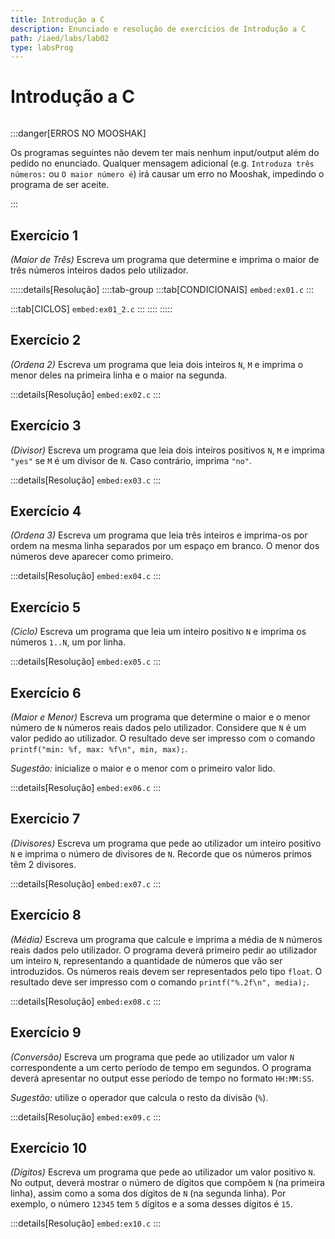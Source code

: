 ```yaml
---
title: Introdução a C
description: Enunciado e resolução de exercícios de Introdução a C
path: /iaed/labs/lab02
type: labsProg
---
```


# Introdução a C

```toc

```

:::danger[ERROS NO MOOSHAK]

Os programas seguintes não devem ter mais nenhum input/output além do pedido no enunciado.
Qualquer mensagem adicional (e.g. `Introduza três números:` ou `O maior número é`) irá causar
um erro no Mooshak, impedindo o programa de ser aceite.

:::

## Exercício 1

_(Maior de Três)_ Escreva um programa que determine e imprima o maior de três números inteiros dados pelo utilizador.

:::::details[Resolução]
::::tab-group
:::tab[CONDICIONAIS]
`embed:ex01.c`
:::

:::tab[CICLOS]
`embed:ex01_2.c`
:::
::::
:::::

## Exercício 2

_(Ordena 2)_ Escreva um programa que leia dois inteiros `N`, `M` e imprima o menor deles na primeira linha e o maior na segunda.

:::details[Resolução]
`embed:ex02.c`
:::

## Exercício 3

_(Divisor)_ Escreva um programa que leia dois inteiros positivos `N`, `M` e imprima `"yes"` se `M` é um divisor de `N`. Caso contrário, imprima `"no"`.

:::details[Resolução]
`embed:ex03.c`
:::

## Exercício 4

_(Ordena 3)_ Escreva um programa que leia três inteiros e imprima-os por ordem na mesma linha separados por um espaço em branco. O menor dos números deve aparecer como primeiro.

:::details[Resolução]
`embed:ex04.c`
:::

## Exercício 5

_(Ciclo)_ Escreva um programa que leia um inteiro positivo `N` e imprima os números `1..N`, um por linha.

:::details[Resolução]
`embed:ex05.c`
:::

## Exercício 6

_(Maior e Menor)_ Escreva um programa que determine o maior e o menor número de `N` números reais dados pelo utilizador. Considere que `N` é um valor pedido ao utilizador. O resultado deve ser impresso com o comando `printf("min: %f, max: %f\n", min, max);`.

_Sugestão:_ inicialize o maior e o menor com o primeiro valor lido.

:::details[Resolução]
`embed:ex06.c`
:::

## Exercício 7

_(Divisores)_ Escreva um programa que pede ao utilizador um inteiro positivo `N` e imprima o número de divisores de `N`. Recorde que os números primos têm 2 divisores.

:::details[Resolução]
`embed:ex07.c`
:::

## Exercício 8

_(Média)_ Escreva um programa que calcule e imprima a média de `N` números reais dados pelo utilizador. O programa deverá primeiro pedir ao utilizador um inteiro `N`, representando a quantidade de números que vão ser introduzidos. Os números reais devem ser representados pelo tipo `float`.
O resultado deve ser impresso com o comando `printf("%.2f\n", media);`.

:::details[Resolução]
`embed:ex08.c`
:::

## Exercício 9

_(Conversão)_ Escreva um programa que pede ao utilizador um valor `N` correspondente a um certo período de tempo em segundos. O programa deverá apresentar no output esse período de tempo no formato `HH:MM:SS`.

_Sugestão:_ utilize o operador que calcula o resto da divisão (`%`).

:::details[Resolução]
`embed:ex09.c`
:::

## Exercício 10

_(Dígitos)_ Escreva um programa que pede ao utilizador um valor positivo `N`. No output, deverá mostrar o número de dígitos que compõem `N` (na primeira linha), assim como a soma dos dígitos de `N` (na segunda linha). Por exemplo, o número `12345` tem `5` dígitos e a soma desses dígitos é `15`.

:::details[Resolução]
`embed:ex10.c`
:::
